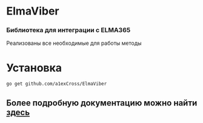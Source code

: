# ElmaViber
### Библиотека для интеграции с ELMA365
Реализованы все необходимые для работы методы

# Установка

```bash
go get github.com/a1exCross/ElmaViber
```

## Более подробную документацию можно найти [здесь](https://github.com/a1exCross/ElmaViber/wiki)
